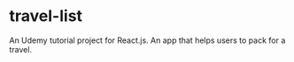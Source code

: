 # travel-list

An Udemy tutorial project for React.js. An app that helps users to pack for a travel.
